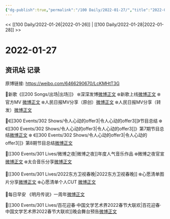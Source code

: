 ```yaml
---
{"dg-publish":true,"permalink":"/100 Daily/2022-01-27/","title":"2022-01-27","created":"2022-12-22T16:16:25.000+08:00","updated":"2023-04-11T14:46:34.967+08:00"}
---
```



<< [[100 Daily/2022-01-26\|2022-01-26]] | [[100 Daily/2022-01-28\|2022-01-28]] >>

# 2022-01-27

## 资讯站 记录

原博链接: https://weibo.com/6466290670/LcKMHtT3G

🌟新歌《[[200 Songs/出场\|出场]]》
❄️深深发博[微博正文](https://m.weibo.cn/6466290670/4730221061737968)
❄️新歌上线[微博正文](https://m.weibo.cn/6466290670/4730045257483023)
❄️官方MV [微博正文](https://m.weibo.cn/6466290670/4730192986374706)
❄️人民日报MV分享（原创）[微博正文](https://m.weibo.cn/6466290670/4730297126753107)
❄️人民日报MV分享（转发）[微博正文](https://m.weibo.cn/6466290670/4730297365825883)

🌟️《[[300 Events/302 Shows/令人心动的offer3\|令人心动的offer3]]》节目总结
❄️《[[300 Events/302 Shows/令人心动的offer3\|令人心动的offer3]]》第7期节目总结[微博正文](https://m.weibo.cn/6466290670/4730386318362636)
❄️ 《[[300 Events/302 Shows/令人心动的offer3\|令人心动的offer3]]》第8期节目总结[微博正文](https://m.weibo.cn/6466290670/4730389517835500)

🌟[[300 Events/301 Lives/微博之夜\|微博之夜]]年度人气音乐作品
❄️微博之夜官宣[微博正文](https://m.weibo.cn/6466290670/4730293020001801)
❄️太合音乐分享[微博正文](https://m.weibo.cn/6466290670/4730340805182549)

🌟[[300 Events/301 Lives/2022东方卫视春晚\|2022东方卫视春晚]]
❄️心愿清单图片分享[微博正文](https://m.weibo.cn/6466290670/4730212661068677)
❄️心愿清单个人CUT [微博正文](https://m.weibo.cn/6466290670/4730227760562265)

🌟每日早安
《明月传说》一周年[微博正文](https://m.weibo.cn/6466290670/4730161380985765)

🌟[[300 Events/301 Lives/百花迎春·中国文学艺术界2022春节大联欢\|百花迎春·中国文学艺术界2022春节大联欢]]晚会舞台预告[微博正文](https://m.weibo.cn/6466290670/4730367133356178)
